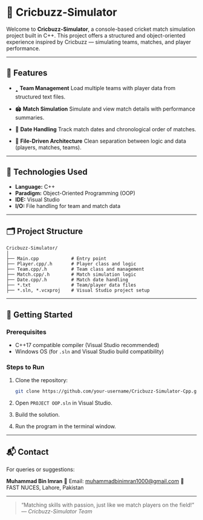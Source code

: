 # 🏏 Cricbuzz-Simulator

Welcome to **Cricbuzz-Simulator**, a console-based cricket match simulation project built in C++. This project offers a structured and object-oriented experience inspired by Cricbuzz — simulating teams, matches, and player performance.

---

## 📌 Features

* 🢑 **Team Management**
  Load multiple teams with player data from structured text files.

* 🏟️ **Match Simulation**
  Simulate and view match details with performance summaries.

* 📅 **Date Handling**
  Track match dates and chronological order of matches.

* 📄 **File-Driven Architecture**
  Clean separation between logic and data (players, matches, teams).

---

## 🔧 Technologies Used

* **Language:** C++
* **Paradigm:** Object-Oriented Programming (OOP)
* **IDE:** Visual Studio
* **I/O:** File handling for team and match data

---

## 🗂️ Project Structure

```
Cricbuzz-Simulator/
│
├── Main.cpp            # Entry point
├── Player.cpp/.h       # Player class and logic
├── Team.cpp/.h         # Team class and management
├── Match.cpp/.h        # Match simulation logic
├── Date.cpp/.h         # Match date handling
├── *.txt               # Team/player data files
├── *.sln, *.vcxproj    # Visual Studio project setup
```

---

## 🚀 Getting Started

### Prerequisites

* C++17 compatible compiler (Visual Studio recommended)
* Windows OS (for `.sln` and Visual Studio build compatibility)

### Steps to Run

1. Clone the repository:

   ```bash
   git clone https://github.com/your-username/Cricbuzz-Simulator-Cpp.git
   ```

2. Open `PROJECT OOP.sln` in Visual Studio.

3. Build the solution.

4. Run the program in the terminal window.

---

## 📬 Contact

For queries or suggestions:

**Muhammad Bin Imran**
📧 Email: [muhammadbinimran1000@gmail.com](mailto:muhammadbinimran1000@gmail.com)
📍 FAST NUCES, Lahore, Pakistan

---

> “Matching skills with passion, just like we match players on the field!”
> — *Cricbuzz-Simulator Team*
